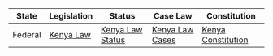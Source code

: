 | State | Legislation                                                  | Status                                                         | Case Law                                               | Constitution                                                   |
|-------|--------------------------------------------------------------|----------------------------------------------------------------|--------------------------------------------------------|---------------------------------------------------------------|
|Federal| [Kenya Law](https://kenyalaw.org/kl/index.php?id=398)       | [Kenya Law Status](https://kenyalaw.org/kl/index.php?id=398) | [Kenya Law Cases](https://kenyalaw.org/kl/index.php?id=398) | [Kenya Constitution](https://kenyalaw.org/kl/index.php?id=87) |